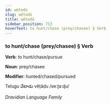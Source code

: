 ```yaml
---
id: wëtodü
slug: wëtodü
title: wëtodü
sidebar_position: 713
hoverText: to hunt/chase (prey/chasee) § Verb
---
```


### to hunt/chase (prey/chasee) § Verb

**Verb**: to hunt/chase/pursue

**Noun**: prey/chasee

**Modifier**: hunted/chased/pursued

Telugu వేటాడు vēṭāḍu /ʋeːʈaːɖu/

*Dravidian Language Family*